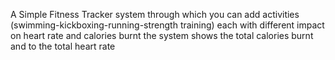 A Simple Fitness Tracker system through which you can add activities (swimming-kickboxing-running-strength training) each with different impact on heart rate and calories burnt the system shows the total calories burnt and to the total heart rate

